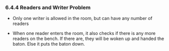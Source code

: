 ### 6.4.4 Readers and Writer Problem

- Only one writer is allowed in the room, but can have any number of readers

- When one reader enters the room, it also checks if there is any more readers on the bench. If there are, they will be woken up and handed the baton. Else it puts the baton down.